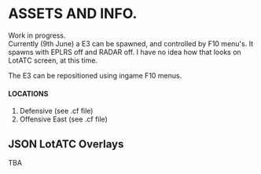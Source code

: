 # ASSETS AND INFO.

Work in progress.  
Currently (9th June) a E3 can be spawned, and controlled by F10 menu's.
It spawns with EPLRS off and RADAR off. I have no idea how that looks on LotATC screen, at this time.  
  
  The E3 can be repositioned using ingame F10 menus.
#### LOCATIONS
  1. Defensive (see .cf file)
  2. Offensive East (see .cf file)


## JSON LotATC Overlays

TBA